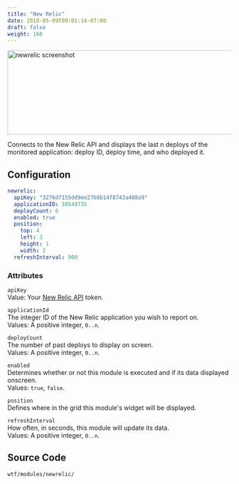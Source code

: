 ```yaml
---
title: "New Relic"
date: 2018-05-09T09:01:14-07:00
draft: false
weight: 160
---
```


<img class="screenshot" src="/imgs/modules/newrelic.png" width="640" height="189" alt="newrelic screenshot" />

Connects to the New Relic API and displays the last n deploys of the
monitored application: deploy ID, deploy time, and who deployed it.

## Configuration

```yaml
newrelic:
  apiKey: "3276d7155dd9ee27b8b14f8743a408a9"
  applicationID: 10549735
  deployCount: 6
  enabled: true
  position:
    top: 4
    left: 3
    height: 1
    width: 2
  refreshInterval: 900
```

### Attributes

`apiKey` <br />
Value: Your <a href="https://docs.newrelic.com/docs/apis/getting-started/intro-apis/access-rest-api-keys">New Relic API</a> token.

`applicationId` <br />
The integer ID of the New Relic application you wish to report on. <br
/>
Values: A positive integer, `0..n`.

`deployCount` <br />
The number of past deploys to display on screen. <br />
Values: A positive integer, `0..n`.

`enabled` <br />
Determines whether or not this module is executed and if its data displayed onscreen. <br />
Values: `true`, `false`.

`position` <br />
Defines where in the grid this module's widget will be displayed. <br />

`refreshInterval` <br />
How often, in seconds, this module will update its data. <br />
Values: A positive integer, `0..n`.

## Source Code

```bash
wtf/modules/newrelic/
```
